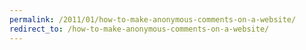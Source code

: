 ```yaml
---
permalink: /2011/01/how-to-make-anonymous-comments-on-a-website/
redirect_to: /how-to-make-anonymous-comments-on-a-website/
---
```

